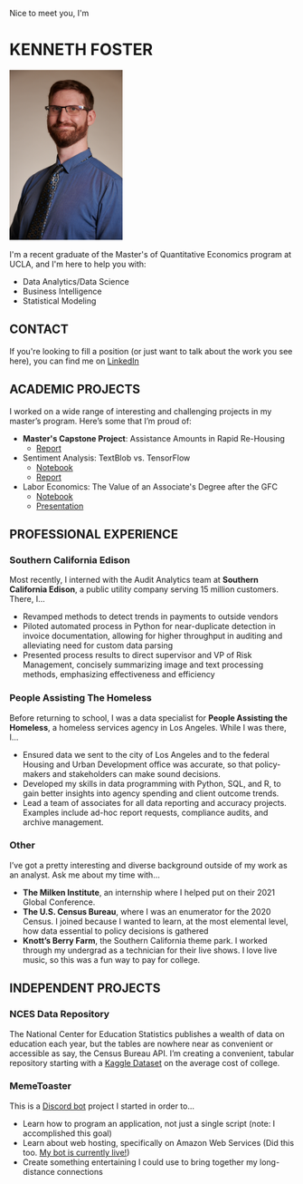 Nice to meet you, I'm 
# KENNETH FOSTER
<img src="files/headshot.jpg" width=200 height=300>

I'm a recent graduate of the Master's of Quantitative Economics program at UCLA, and I'm here to help you with:
- Data Analytics/Data Science
- Business Intelligence
- Statistical Modeling

## CONTACT
If you're looking to fill a position (or just want to talk about the work you see here), you can find me on [LinkedIn](https://www.linkedin.com/in/kennethbfoster/)

## ACADEMIC PROJECTS
I worked on a wide range of interesting and challenging projects in my master’s program. Here’s some that I’m proud of:
- **Master's Capstone Project**: Assistance Amounts in Rapid Re-Housing
  - <a href="files/Master's Capstone - Rental Assistance Amounts in Rapid Re-Housing.pdf" download>Report</a>
- Sentiment Analysis: TextBlob vs. TensorFlow
  - [Notebook](projects/textblob-vs-tensorflow/textblob-vs-tensorflow.md)
  - <a href="projects/textblob-vs-tensorflow/Textblob vs TensorFlow.pdf" download>Report</a>
- Labor Economics: The Value of an Associate's Degree after the GFC
  - [Notebook](projects/assoc-degree/assoc-degree.md)
  - <a href="files/Change in the Value of the Associate's Degree - Presentation.pdf" download>Presentation</a>
  

## PROFESSIONAL EXPERIENCE
### Southern California Edison
Most recently, I interned with the Audit Analytics team at **Southern California Edison**, a public utility company serving 15 million customers. There, I…
- Revamped methods to detect trends in payments to outside vendors
- Piloted automated process in Python for near-duplicate detection in invoice documentation, allowing for higher throughput in auditing and alleviating need for custom data parsing
- Presented process results to direct supervisor and VP of Risk Management, concisely summarizing image and text processing methods, emphasizing effectiveness and efficiency

### People Assisting The Homeless
Before returning to school, I was a data specialist for **People Assisting the Homeless**, a homeless services agency in Los Angeles. While I was there, I...
- Ensured data we sent to the city of Los Angeles and to the federal Housing and Urban Development office was accurate, so that policy-makers and stakeholders can make sound decisions.
- Developed my skills in data programming with Python, SQL, and R, to gain better insights into agency spending and client outcome trends.
- Lead a team of associates for all data reporting and accuracy projects. Examples include ad-hoc report requests, compliance audits, and archive management.

### Other
I’ve got a pretty interesting and diverse background outside of my work as an analyst. Ask me about my time with…
- **The Milken Institute**, an internship where I helped put on their 2021 Global Conference.
- **The U.S. Census Bureau**, where I was an enumerator for the 2020 Census. I joined because I wanted to learn, at the most elemental level, how data essential to policy decisions is gathered
- **Knott’s Berry Farm**, the Southern California theme park. I worked through my undergrad as a technician for their live shows. I love live music, so this was a fun way to pay for college.

## INDEPENDENT PROJECTS
### NCES Data Repository
The National Center for Education Statistics publishes a wealth of data on education each year, but the tables are nowhere near as convenient or accessible as say, the Census Bureau API. I’m creating a convenient, tabular repository starting with a [Kaggle Dataset](https://www.kaggle.com/datasets/kfoster150/avg-cost-of-undergrad-college-by-state) on the average cost of college.

### MemeToaster
This is a [Discord bot](https://docs.statbot.net/docs/guide/bot/) project I started in order to...
- Learn how to program an application, not just a single script (note: I accomplished this goal)
- Learn about web hosting, specifically on Amazon Web Services (Did this too. [My bot is currently live!](https://github.com/ken-foster/MemeToaster#readme))
- Create something entertaining I could use to bring together my long-distance connections


